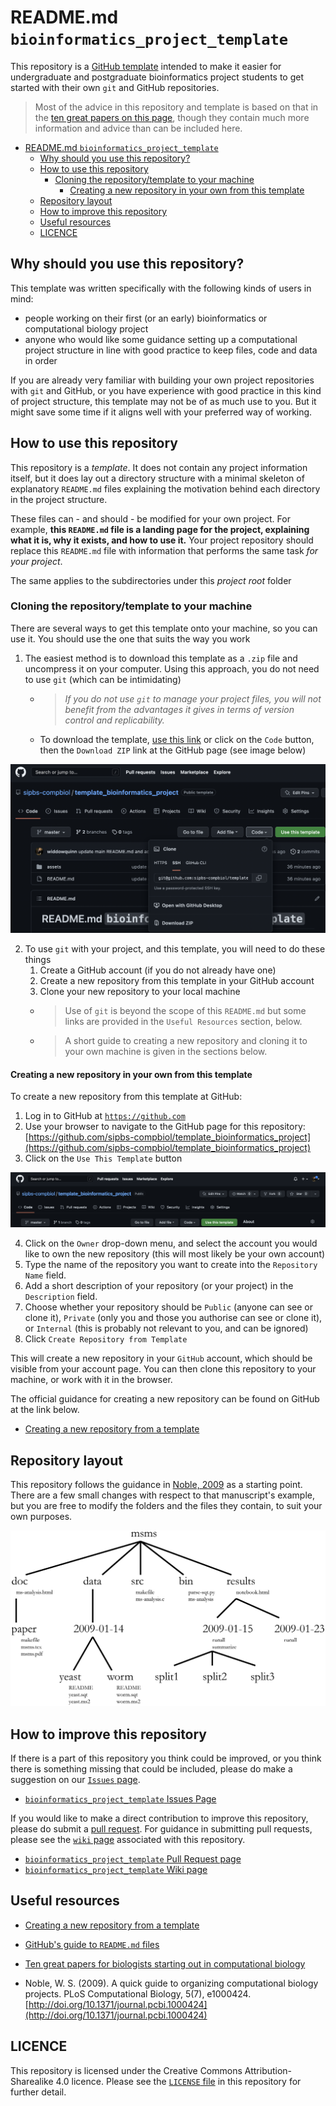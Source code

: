 # README.md `bioinformatics_project_template`

This repository is a [GitHub template](https://docs.github.com/en/repositories/creating-and-managing-repositories/creating-a-template-repository) intended to make it easier for undergraduate and postgraduate bioinformatics project students to get started with their own `git` and GitHub repositories.

> Most of the advice in this repository and template is based on that in the [ten great papers on this page](https://widdowquinn.github.io/ten_great_papers/), though they contain much more information and advice than can be included here.

<!-- TOC -->

- [README.md `bioinformatics_project_template`](#readmemd-bioinformatics_project_template)
  - [Why should you use this repository?](#why-should-you-use-this-repository)
  - [How to use this repository](#how-to-use-this-repository)
    - [Cloning the repository/template to your machine](#cloning-the-repositorytemplate-to-your-machine)
      - [Creating a new repository in your own from this template](#creating-a-new-repository-in-your-own-from-this-template)
  - [Repository layout](#repository-layout)
  - [How to improve this repository](#how-to-improve-this-repository)
  - [Useful resources](#useful-resources)
  - [LICENCE](#licence)

<!-- /TOC -->

## Why should you use this repository?

This template was written specifically with the following kinds of users in mind:

- people working on their first (or an early) bioinformatics or computational biology project
- anyone who would like some guidance setting up a computational project structure in line with good practice to keep files, code and data in order

If you are already very familiar with building your own project repositories with `git` and GitHub, or you have experience with good practice in this kind of project structure, this template may not be of as much use to you. But it might save some time if it aligns well with your preferred way of working.

## How to use this repository

This repository is a _template_. It does not contain any project information itself, but it does lay out a directory structure with a minimal skeleton of explanatory `README.md` files explaining the motivation behind each directory in the project structure.

These files can - and should - be modified for your own project. For example, **this `README.md` file is a landing page for the project, explaining what it is, why it exists, and how to use it.** Your project repository should replace this `README.md` file with information that performs the same task _for your project_.

The same applies to the subdirectories under this _project root_ folder

### Cloning the repository/template to your machine

There are several ways to get this template onto your machine, so you can use it. You should use the one that suits the way you work 

1. The easiest method is to download this template as a `.zip` file and uncompress it on your computer. Using this approach, you do not need to use `git` (which can be intimidating)
    - > _If you do not use `git` to manage your project files, you will not benefit from the advantages it gives in terms of version control and replicability._
    - To download the template, [use this link](https://github.com/sipbs-compbiol/template_bioinformatics_project/archive/refs/heads/master.zip) or click on the `Code` button, then the `Download ZIP` link at the GitHub page (see image below)

![Download ZIP link on the GitHub page](./assets/images/download_zip_link.png)

2. To use `git` with your project, and this template, you will need to do these things
   1. Create a GitHub account (if you do not already have one)
   2. Create a new repository from this template in your GitHub account
   3. Clone your new repository to your local machine
   - > Use of `git` is beyond the scope of this `README.md` but some links are provided in the `Useful Resources` section, below.
   - > A short guide to creating a new repository and cloning it to your own machine is given in the sections below.

#### Creating a new repository in your own from this template

To create a new repository from this template at GitHub:

1. Log in to GitHub at [`https://github.com`](https://github.com)
2. Use your browser to navigate to the GitHub page for this repository: [https://github.com/sipbs-compbiol/template_bioinformatics_project](https://github.com/sipbs-compbiol/template_bioinformatics_project)
3. Click on the `Use This Template` button

![Location of the `Use This Template` button on the GitHub repository page](./assets/images/use_this_template_button.png)

4. Click on the `Owner` drop-down menu, and select the account you would like to own the new repository (this will most likely be your own account)
5. Type the name of the repository you want to create into the `Repository Name` field.
6. Add a short description of your repository (or your project) in the `Description` field.
7. Choose whether your repository should be `Public` (anyone can see or clone it), `Private` (only you and those you authorise can see or clone it), or `Internal` (this is probably not relevant to you, and can be ignored)
8. Click `Create Repository from Template`

This will create a new repository in your `GitHub` account, which should be visible from your account page. You can then clone this repository to your machine, or work with it in the browser.

The official guidance for creating a new repository can be found on GitHub at the link below.

- [Creating a new repository from a template](https://docs.github.com/en/repositories/creating-and-managing-repositories/creating-a-repository-from-a-template)


## Repository layout

This repository follows the guidance in [Noble, 2009](https://doi.org/10.1371/journal.pcbi.1000424) as a starting point. There are a few small changes with respect to that manuscript's example, but you are free to modify the folders and the files they contain, to suit your own purposes.

![Example project layout from Noble (2009) paper](./assets/images/noble_2009_fig1.png)

## How to improve this repository

If there is a part of this repository you think could be improved, or you think there is something missing that could be included, please do make a suggestion on our [`Issues` page](https://github.com/sipbs-compbiol/template_bioinformatics_project/issues).

- [`bioinformatics_project_template` Issues Page](https://github.com/sipbs-compbiol/template_bioinformatics_project/issues)

If you would like to make a direct contribution to improve this repository, please do submit a [pull request](https://github.com/sipbs-compbiol/template_bioinformatics_project/pulls). For guidance in submitting pull requests, please see the [`wiki` page](https://github.com/sipbs-compbiol/template_bioinformatics_project/wiki) associated with this repository.

- [`bioinformatics_project_template` Pull Request page](https://github.com/sipbs-compbiol/template_bioinformatics_project/pulls)
- [`bioinformatics_project_template` Wiki page](https://github.com/sipbs-compbiol/template_bioinformatics_project/wiki)

## Useful resources

- [Creating a new repository from a template](https://docs.github.com/en/repositories/creating-and-managing-repositories/creating-a-repository-from-a-template)
- [GitHub's guide to `README.md` files](https://docs.github.com/en/repositories/managing-your-repositorys-settings-and-features/customizing-your-repository/about-readmes)

- [Ten great papers for biologists starting out in computational biology](https://widdowquinn.github.io/ten_great_papers/)

- Noble, W. S. (2009). A quick guide to organizing computational biology projects. PLoS Computational Biology, 5(7), e1000424. [http://doi.org/10.1371/journal.pcbi.1000424](http://doi.org/10.1371/journal.pcbi.1000424)

## LICENCE

This repository is licensed under the Creative Commons Attribution-Sharealike 4.0 licence. Please see the [`LICENSE` file](./LICENSE) in this repository for further detail.
